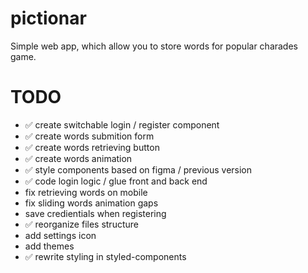 # pictionar
Simple web app, which allow you to store words for popular charades game.

# TODO

- ✅	create switchable login / register component
- ✅ create words submition form
- ✅	create words retrieving button
- ✅	create words animation
- ✅	style components based on figma / previous version
- ✅	code login logic / glue front and back end
- fix retrieving words on mobile
- fix sliding words animation gaps
- save credientials when registering
- ✅ reorganize files structure
- add settings icon
- add themes
- ✅ rewrite styling in styled-components
